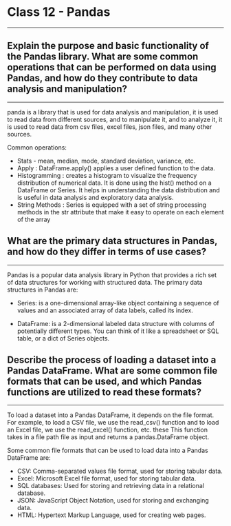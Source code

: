 # Class 12 - Pandas
--------------------------------------------------------------------------------------

## Explain the purpose and basic functionality of the Pandas library. What are some common operations that can be performed on data using Pandas, and how do they contribute to data analysis and manipulation?
--------------------------------------------------------------------------------------

panda is a library that is used for data analysis and manipulation, it is used to read data from different sources, and to manipulate it, and to analyze it, it is used to read data from csv files, excel files, json files, and many other sources.

Common operations:

- Stats - mean, median, mode, standard deviation, variance, etc.
- Apply : DataFrame.apply() applies a user defined function to the data.
- Histogramming : creates a histogram to visualize the frequency distribution of numerical data. It is done using the hist() method on a DataFrame or Series. It helps in understanding the data distribution and is useful in data analysis and exploratory data analysis.
- String Methods : Series is equipped with a set of string processing methods in the str attribute that make it easy to operate on each element of the array

## What are the primary data structures in Pandas, and how do they differ in terms of use cases?
--------------------------------------------------------------------------------------

Pandas is a popular data analysis library in Python that provides a rich set of data structures for working with structured data. The primary data structures in Pandas are:

- Series: is a one-dimensional array-like object containing a sequence of values and an associated array of data labels, called its index.

- DataFrame: is a 2-dimensional labeled data structure with columns of potentially different types. You can think of it like a spreadsheet or SQL table, or a dict of Series objects.

## Describe the process of loading a dataset into a Pandas DataFrame. What are some common file formats that can be used, and which Pandas functions are utilized to read these formats?
--------------------------------------------------------------------------------------
To load a dataset into a Pandas DataFrame, it depends on the file format. For example, to load a CSV file, we use the read_csv() function and to load an Excel file, we use the read_excel() function, etc. these This function takes in a file path file as input and returns a pandas.DataFrame object.

Some common file formats that can be used to load data into a Pandas DataFrame are:

- CSV: Comma-separated values file format, used for storing tabular data.
- Excel: Microsoft Excel file format, used for storing tabular data.
- SQL databases: Used for storing and retrieving data in a relational database.
- JSON: JavaScript Object Notation, used for storing and exchanging data.
- HTML: Hypertext Markup Language, used for creating web pages.